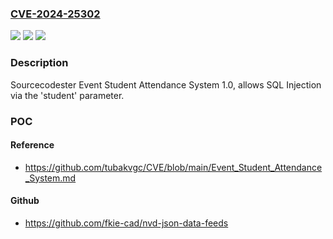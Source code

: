 ### [CVE-2024-25302](https://cve.mitre.org/cgi-bin/cvename.cgi?name=CVE-2024-25302)
![](https://img.shields.io/static/v1?label=Product&message=n%2Fa&color=blue)
![](https://img.shields.io/static/v1?label=Version&message=n%2Fa&color=blue)
![](https://img.shields.io/static/v1?label=Vulnerability&message=n%2Fa&color=brighgreen)

### Description

Sourcecodester Event Student Attendance System 1.0, allows SQL Injection via the 'student' parameter.

### POC

#### Reference
- https://github.com/tubakvgc/CVE/blob/main/Event_Student_Attendance_System.md

#### Github
- https://github.com/fkie-cad/nvd-json-data-feeds

